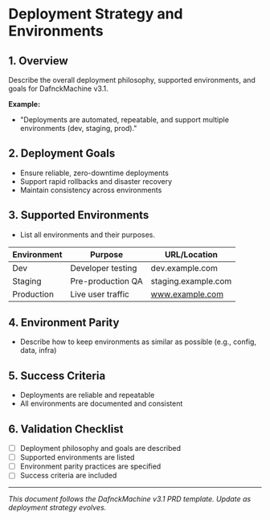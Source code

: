 # Deployment Strategy and Environments

## 1. Overview
Describe the overall deployment philosophy, supported environments, and goals for DafnckMachine v3.1.

**Example:**
- "Deployments are automated, repeatable, and support multiple environments (dev, staging, prod)."

## 2. Deployment Goals
- Ensure reliable, zero-downtime deployments
- Support rapid rollbacks and disaster recovery
- Maintain consistency across environments

## 3. Supported Environments
- List all environments and their purposes.

| Environment | Purpose             | URL/Location           |
|-------------|---------------------|------------------------|
| Dev         | Developer testing   | dev.example.com        |
| Staging     | Pre-production QA   | staging.example.com    |
| Production  | Live user traffic   | www.example.com        |

## 4. Environment Parity
- Describe how to keep environments as similar as possible (e.g., config, data, infra)

## 5. Success Criteria
- Deployments are reliable and repeatable
- All environments are documented and consistent

## 6. Validation Checklist
- [ ] Deployment philosophy and goals are described
- [ ] Supported environments are listed
- [ ] Environment parity practices are specified
- [ ] Success criteria are included

---
*This document follows the DafnckMachine v3.1 PRD template. Update as deployment strategy evolves.* 